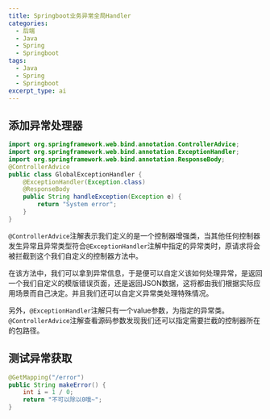 ```yaml
---
title: Springboot业务异常全局Handler
categories:
  - 后端
  - Java
  - Spring
  - Springboot
tags:
  - Java
  - Spring
  - Springboot
excerpt_type: ai
---
```


## 添加异常处理器

```java
import org.springframework.web.bind.annotation.ControllerAdvice;
import org.springframework.web.bind.annotation.ExceptionHandler;
import org.springframework.web.bind.annotation.ResponseBody;
@ControllerAdvice
public class GlobalExceptionHandler {
    @ExceptionHandler(Exception.class)
    @ResponseBody
    public String handleException(Exception e) {
        return "System error";
    }
}
```

`@ControllerAdvice`注解表示我们定义的是一个控制器增强类，当其他任何控制器发生异常且异常类型符合`@ExceptionHandler`注解中指定的异常类时，原请求将会被拦截到这个我们自定义的控制器方法中。

在该方法中，我们可以拿到异常信息，于是便可以自定义该如何处理异常，是返回一个我们自定义的模版错误页面，还是返回JSON数据，这将都由我们根据实际应用场景而自己决定。并且我们还可以自定义异常类处理特殊情况。

另外，`@ExceptionHandler`注解只有一个value参数，为指定的异常类。`@ControllerAdvice`注解查看源码参数发现我们还可以指定需要拦截的控制器所在的包路径。

## 测试异常获取

```java
@GetMapping("/error")
public String makeError() {
    int i = 1 / 0;
    return "不可以除以0哦~";
}
```
